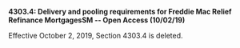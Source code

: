 **4303.4: Delivery and pooling requirements for Freddie Mac Relief
Refinance MortgagesSM -- Open Access (10/02/19)**

Effective October 2, 2019, Section 4303.4 is deleted.